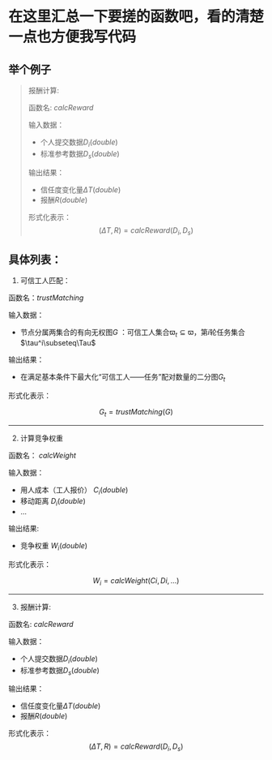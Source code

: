 # 在这里汇总一下要搓的函数吧，看的清楚一点也方便我写代码

## 举个例子
> 报酬计算:
>
> 函数名: $calcReward$
>
> 输入数据：
>
> * 个人提交数据$D_i(double)$
> * 标准参考数据$D_s(double)$
>
> 输出结果：
>
> * 信任度变化量$\Delta T(double)$
> * 报酬$R(double)$
>
> 形式化表示：
> $$
  (\Delta T,R) = calcReward(D_i,D_s)
> $$

## 具体列表：

1. 可信工人匹配：

函数名：$trustMatching$

输入数据：

* 节点分属两集合的有向无权图$G$ ：可信工人集合$\varpi_t\subseteq\varpi$，第$i$轮任务集合$\tau^i\subseteq\Tau$

输出结果：

*  在满足基本条件下最大化“可信工人——任务”配对数量的二分图$G_t$

形式化表示：

$$
G_t = trustMatching(G)
$$

---

2. 计算竞争权重

函数名： $calcWeight$

输入数据：

* 用人成本（工人报价） $C_i(double)$
* 移动距离 $D_i(double)$
* ...

输出结果:

* 竞争权重 $W_i(double)$

形式化表示：

$$
W_i = calcWeight(Ci,Di,...)
$$

---

3. 报酬计算:

函数名: $calcReward$

输入数据：

* 个人提交数据$D_i(double)$
* 标准参考数据$D_s(double)$

输出结果：

* 信任度变化量$\Delta T(double)$
* 报酬$R(double)$

形式化表示：
$$
(\Delta T,R) = calcReward(D_i,D_s)
$$


